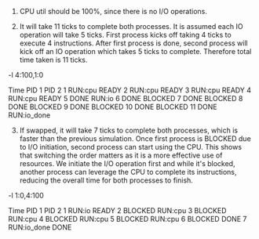 1. CPU util should be 100%, since there is no I/O operations.

2. It will take 11 ticks to complete both processes. It is assumed each IO operation will take 5 ticks. First process kicks off taking 4 ticks to execute 4 instructions. After first process is done, second process will kick off an IO operation which takes 5 ticks to complete. Therefore total time taken is 11 ticks.

-l 4:100,1:0

Time    PID 1       PID 2
1       RUN:cpu     READY
2       RUN:cpu     READY
3       RUN:cpu     READY
4       RUN:cpu     READY
5       DONE        RUN:io
6       DONE        BLOCKED
7       DONE        BLOCKED
8       DONE        BLOCKED
9       DONE        BLOCKED
10      DONE        BLOCKED
11      DONE        RUN:io_done


3. If swapped, it will take 7 ticks to complete both processes, which is faster than the previous simulation. Once first process is BLOCKED due to I/O initiation, second process can start using the CPU. This shows that switching the order matters as it is a more effective use of resources. We initiate the I/O operation first and while it's blocked, another process can leverage the CPU to complete its instructions, reducing the overall time for both processes to finish.

-l 1:0,4:100

Time    PID 1       PID 2
1       RUN:io      READY
2       BLOCKED     RUN:cpu
3       BLOCKED     RUN:cpu
4       BLOCKED     RUN:cpu
5       BLOCKED     RUN:cpu
6       BLOCKED     DONE
7       RUN:io_done DONE
